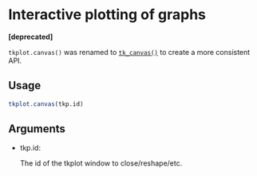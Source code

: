 # Interactive plotting of graphs

**\[deprecated\]**

`tkplot.canvas()` was renamed to
[`tk_canvas()`](https://r.igraph.org/reference/tkplot.md) to create a
more consistent API.

## Usage

``` r
tkplot.canvas(tkp.id)
```

## Arguments

- tkp.id:

  The id of the tkplot window to close/reshape/etc.
